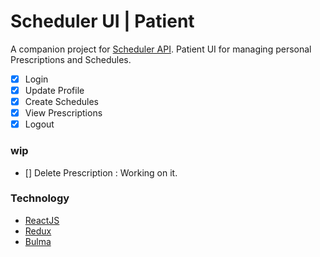 Scheduler UI | Patient
=======================

A companion project for [Scheduler API][1]. 
Patient UI for managing personal Prescriptions and Schedules.

 - [x] Login
 - [x] Update Profile
 - [x] Create Schedules
 - [x] View Prescriptions
 - [x] Logout

### wip

 - [] Delete Prescription : Working on it.





### Technology

 - [ReactJS][react]
 - [Redux][redux]
 - [Bulma][bulma]























[1]: https://github.com/saumya/NodeOrmApi_104

[react]: https://reactjs.org
[redux]: https://redux.js.org/
[bulma]: https://bulma.io/
